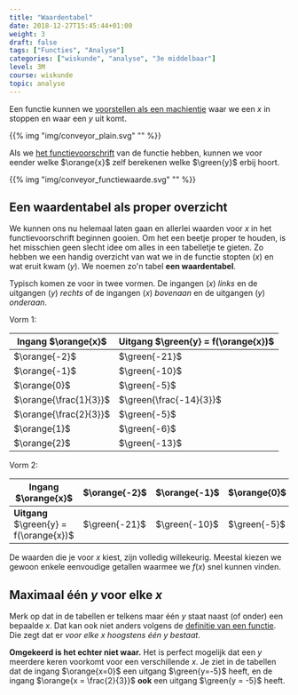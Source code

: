 ```yaml
---
title: "Waardentabel"
date: 2018-12-27T15:45:44+01:00
weight: 3
draft: false
tags: ["Functies", "Analyse"]
categories: ["wiskunde", "analyse", "3e middelbaar"]
level: 3M
course: wiskunde
topic: analyse
---
```

Een functie kunnen we [voorstellen als een machientje](../intro) waar we een
$x$ in stoppen en waar een $y$ uit komt.

{{% img "img/conveyor_plain.svg" "" %}}

Als we [het functievoorschrift](../voorschrift) van de functie hebben, kunnen
we voor eender welke $\orange{x}$ zelf berekenen welke $\green{y}$ erbij hoort.

{{% img "img/conveyor_functiewaarde.svg" "" %}}

## Een waardentabel als proper overzicht
We kunnen ons nu helemaal laten gaan en allerlei waarden voor $x$ in
het functievoorschrift beginnen gooien. Om het een beetje proper te
houden, is het misschien geen slecht idee om alles in een tabelletje te gieten.
Zo hebben we een handig overzicht van wat we in de functie stopten ($x$) en wat
eruit kwam ($y$). We noemen zo'n tabel **een waardentabel**.

Typisch komen ze voor in twee vormen. De ingangen ($x$) *links* en de uitgangen ($y$)
*rechts* of de ingangen ($x$) *bovenaan* en de uitgangen ($y$) *onderaan*. 

Vorm 1:

Ingang $\orange{x}$    | Uitgang $\green{y} = f(\orange{x})$
-----------------------|------------
$\orange{-2}$          |    $\green{-21}$
$\orange{-1}$          |    $\green{-10}$
$\orange{0}$           |    $\green{-5}$
$\orange{\frac{1}{3}}$ |    $\green{\frac{-14}{3}}$
$\orange{\frac{2}{3}}$ |    $\green{-5}$
$\orange{1}$           |    $\green{-6}$
$\orange{2}$           |    $\green{-13}$

Vorm 2:

Ingang $\orange{x}$                     | $\orange{-2}$     | $\orange{-1}$     | $\orange{0}$     | $\orange{\frac{1}{3}}$      | $\orange{\frac{2}{3}}$     | $\orange{1}$     | $\orange{2}$
----------------------------------------|-------------------|-------------------|------------------|-----------------------------|----------------------------|------------------|--------------
**Uitgang** $\green{y} = f(\orange{x})$ | $\green{-21}$     | $\green{-10}$     | $\green{-5}$     | $\green{\frac{-14}{3}}$     | $\green{-5}$               | $\green{-6}$     | $\green{-13}$

De waarden die je voor $x$ kiest, zijn volledig willekeurig. Meestal kiezen we
gewoon enkele eenvoudige getallen waarmee we $f(x)$ snel kunnen vinden.

## Maximaal één $y$ voor elke $x$
Merk op dat in de tabellen er telkens maar één $y$ staat naast (of onder) een
bepaalde $x$. Dat kan ook niet anders volgens de [definitie van een
functie](../intro#samengevat).  Die zegt dat er *voor elke $x$ hoogstens één
$y$ bestaat*.

**Omgekeerd is het echter niet waar.** Het is perfect mogelijk dat een $y$
meerdere keren voorkomt voor een verschillende $x$. Je ziet in de tabellen dat
de ingang $\orange{x=0}$ een uitgang $\green{y=-5}$ heeft, en de ingang
$\orange{x = \frac{2}{3}}$ **ook** een uitgang $\green{y = -5}$ heeft.
